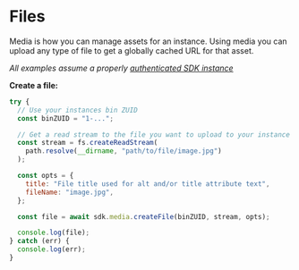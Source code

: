 # Files

Media is how you can manage assets for an instance. Using media you can upload any type of file to get a globally cached URL for that asset.

_All examples assume a properly_ [_authenticated SDK instance_](../instantiation.md)

**Create a file:**

```javascript
try {
  // Use your instances bin ZUID
  const binZUID = "1-...";

  // Get a read stream to the file you want to upload to your instance
  const stream = fs.createReadStream(
    path.resolve(__dirname, "path/to/file/image.jpg")
  );

  const opts = {
    title: "File title used for alt and/or title attribute text",
    fileName: "image.jpg",
  };

  const file = await sdk.media.createFile(binZUID, stream, opts);

  console.log(file);
} catch (err) {
  console.log(err);
}
```

